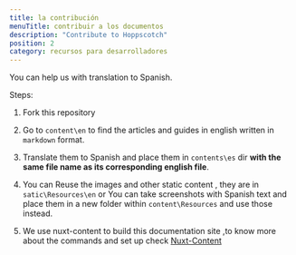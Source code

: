 ```yaml
---
title: la contribución
menuTitle: contribuir a los documentos
description: "Contribute to Hoppscotch"
position: 2
category: recursos para desarrolladores
---
```


You can help us with translation to Spanish.

Steps:
1. Fork this repository
2. Go to `content\en` to find the articles and guides in english written in `markdown` format.

3. Translate them to Spanish and place them in `contents\es` dir **with the same file name as its corresponding english file**.

4. You can Reuse the images and other static content , they are in `satic\Resources\en` or You can take screenshots with Spanish text and place them in a new folder within `content\Resources` and use those instead.

5. We use nuxt-content to build this documentation site ,to know more about the commands and set up check  [Nuxt-Content](https://content.nuxtjs.org/themes/docs/)



